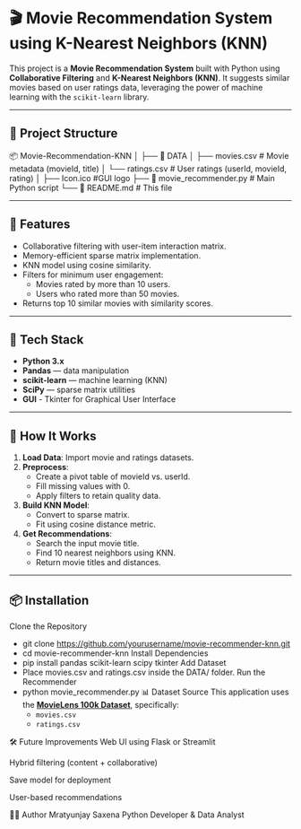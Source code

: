 # 🎬 Movie Recommendation System using K-Nearest Neighbors (KNN)

This project is a **Movie Recommendation System** built with Python using **Collaborative Filtering** and **K-Nearest Neighbors (KNN)**. It suggests similar movies based on user ratings data, leveraging the power of machine learning with the `scikit-learn` library.

---

## 📁 Project Structure

📦 Movie-Recommendation-KNN
│
├── 📂 DATA
│ ├── movies.csv # Movie metadata (movieId, title)
│ └── ratings.csv # User ratings (userId, movieId, rating)
│
├── Icon.ico #GUI logo
├── 📄 movie_recommender.py # Main Python script
└── 📄 README.md # This file

---

## 🚀 Features

- Collaborative filtering with user-item interaction matrix.
- Memory-efficient sparse matrix implementation.
- KNN model using cosine similarity.
- Filters for minimum user engagement:
  - Movies rated by more than 10 users.
  - Users who rated more than 50 movies.
- Returns top 10 similar movies with similarity scores.

---

## 🧠 Tech Stack

- **Python 3.x**
- **Pandas** — data manipulation
- **scikit-learn** — machine learning (KNN)
- **SciPy** — sparse matrix utilities
- **GUI** - Tkinter for Graphical User Interface 

---

## 🧪 How It Works

1. **Load Data**: Import movie and ratings datasets.
2. **Preprocess**:
   - Create a pivot table of movieId vs. userId.
   - Fill missing values with 0.
   - Apply filters to retain quality data.
3. **Build KNN Model**:
   - Convert to sparse matrix.
   - Fit using cosine distance metric.
4. **Get Recommendations**:
   - Search the input movie title.
   - Find 10 nearest neighbors using KNN.
   - Return movie titles and distances.

---

## 📦 Installation
Clone the Repository
 - git clone https://github.com/yourusername/movie-recommender-knn.git
 - cd movie-recommender-knn
Install Dependencies
 - pip install pandas scikit-learn scipy tkinter
Add Dataset
 - Place movies.csv and ratings.csv inside the DATA/ folder.
Run the Recommender
 - python movie_recommender.py
📊 Dataset Source
   This application uses the **[MovieLens 100k Dataset](https://www.kaggle.com/datasets/shubhammehta21/movie-lens-small-latest-dataset)**, specifically:
    - `movies.csv`
    - `ratings.csv`

🛠 Future Improvements
Web UI using Flask or Streamlit

Hybrid filtering (content + collaborative)

Save model for deployment

User-based recommendations

👨‍💻 Author
Mratyunjay Saxena
Python Developer & Data Analyst
